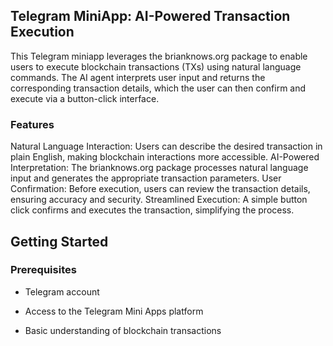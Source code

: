 ## Telegram MiniApp: AI-Powered Transaction Execution

This Telegram miniapp leverages the brianknows.org package to enable users to execute blockchain transactions (TXs) using natural language commands. The AI agent interprets user input and returns the corresponding transaction details, which the user can then confirm and execute via a button-click interface.

### Features

Natural Language Interaction: Users can describe the desired transaction in plain English, making blockchain interactions more accessible.
AI-Powered Interpretation: The brianknows.org package processes natural language input and generates the appropriate transaction parameters.
User Confirmation: Before execution, users can review the transaction details, ensuring accuracy and security.
Streamlined Execution: A simple button click confirms and executes the transaction, simplifying the process.

## Getting Started

### Prerequisites

- Telegram account

- Access to the Telegram Mini Apps platform

- Basic understanding of blockchain transactions
